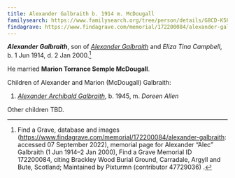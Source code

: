 ```yaml
---
title: Alexander Galbraith b. 1914 m. McDougall
familysearch: https://www.familysearch.org/tree/person/details/G8CD-K58
findagrave: https://www.findagrave.com/memorial/172200084/alexander-galbraith
---
```

***Alexander Galbraith***, son of *[Alexander Galbraith](galbraith-alexander-1887.md)* and *Eliza Tina Campbell*,
b. 1 Jun 1914, d. 2 Jan 2000.[^burial]

He married **Marion Torrance Semple McDougall**.

Children of Alexander and Marion (McDougall) Galbraith:

1. *[Alexander Archibald Galbraith](galbraith-alexander-archibald-1945-allen.md)*, b. 1945, m. *Doreen Allen*

Other children TBD.

[^burial]: Find a Grave, database and images (https://www.findagrave.com/memorial/172200084/alexander-galbraith: accessed 07 September 2022), memorial page for Alexander “Alec” Galbraith (1 Jun 1914–2 Jan 2000), Find a Grave Memorial ID 172200084, citing Brackley Wood Burial Ground, Carradale, Argyll and Bute, Scotland; Maintained by Pixturmn (contributor 47729036) .

